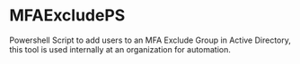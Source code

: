 # MFAExcludePS
Powershell Script to add users to an MFA Exclude Group in Active Directory, this tool is used internally at an organization for automation.
